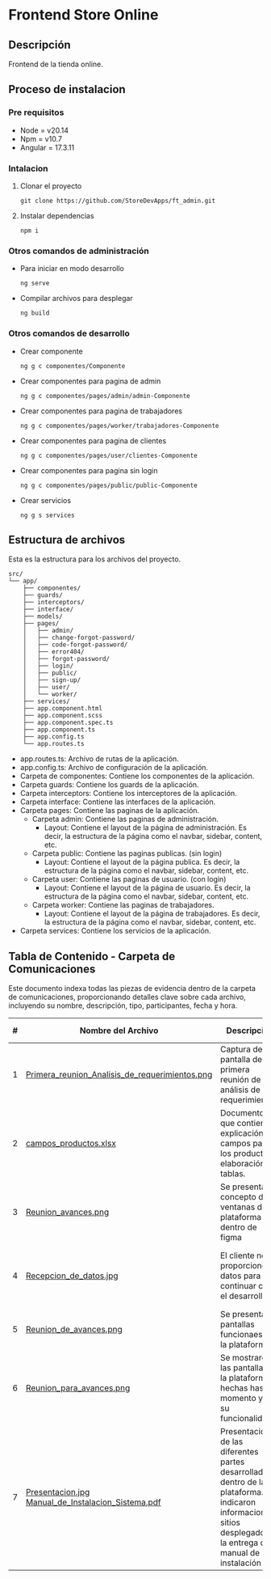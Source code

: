 # Frontend Store Online

## Descripción

Frontend de la tienda online.

## Proceso de instalacion

### Pre requisitos

* Node = v20.14
* Npm = v10.7
* Angular = 17.3.11

### Intalacion

1. Clonar el proyecto
   ```
   git clone https://github.com/StoreDevApps/ft_admin.git
   ```
2. Instalar dependencias
   ```
   npm i
   ```

### Otros comandos de administración

* Para iniciar en modo desarrollo
   ```
   ng serve
   ```

* Compilar archivos para desplegar
   ```
   ng build

### Otros comandos de desarrollo

* Crear componente
   ```
   ng g c componentes/Componente
   ```
* Crear componentes para pagina de admin
   ```
   ng g c componentes/pages/admin/admin-Componente
   ```
* Crear componentes para pagina de trabajadores
   ```
   ng g c componentes/pages/worker/trabajadores-Componente
   ```
* Crear componentes para pagina de clientes
   ```
   ng g c componentes/pages/user/clientes-Componente
   ```
* Crear componentes para pagina sin login
   ```
   ng g c componentes/pages/public/public-Componente
   ```
* Crear servicios
   ```
   ng g s services
   ```

## Estructura de archivos

Esta es la estructura para los archivos del proyecto.

```
src/
└── app/
    ├── componentes/
    ├── guards/
    ├── interceptors/
    ├── interface/
    ├── models/
    ├── pages/
    │   ├── admin/
    │   ├── change-forgot-password/
    │   ├── code-forgot-password/
    │   ├── error404/
    │   ├── forgot-password/
    │   ├── login/
    │   ├── public/
    │   ├── sign-up/
    │   ├── user/
    │   └── worker/
    ├── services/
    ├── app.component.html
    ├── app.component.scss
    ├── app.component.spec.ts
    ├── app.component.ts
    ├── app.config.ts
    └── app.routes.ts
```

* app.routes.ts: Archivo de rutas de la aplicación.
* app.config.ts: Archivo de configuración de la aplicación.
* Carpeta de componentes: Contiene los componentes de la aplicación.
* Carpeta guards: Contiene los guards de la aplicación.
* Carpeta interceptors: Contiene los interceptores de la aplicación.
* Carpeta interface: Contiene las interfaces de la aplicación.
* Carpeta pages: Contiene las paginas de la aplicación.
    - Carpeta admin: Contiene las paginas de administración.
        + Layout: Contiene el layout de la página de administración. Es decir, la estructura de la página como el navbar, sidebar, content, etc.
    - Carpeta public: Contiene las paginas publicas. (sin login)
        + Layout: Contiene el layout de la página publica. Es decir, la estructura de la página como el navbar, sidebar, content, etc.
    - Carpeta user: Contiene las paginas de usuario. (con login)
        + Layout: Contiene el layout de la página de usuario. Es decir, la estructura de la página como el navbar, sidebar, content, etc.
    - Carpeta worker: Contiene las paginas de trabajadores.
        + Layout: Contiene el layout de la página de trabajadores. Es decir, la estructura de la página como el navbar, sidebar, content, etc.
* Carpeta services: Contiene los servicios de la aplicación.



## Tabla de Contenido - Carpeta de Comunicaciones

Este documento indexa todas las piezas de evidencia dentro de la carpeta de comunicaciones, proporcionando detalles clave sobre cada archivo, incluyendo su nombre, descripción, tipo, participantes, fecha y hora.

| **#** | **Nombre del Archivo** | **Descripción** | **Tipo de Archivo** | **Participantes** | **Fecha** | **Hora** |
|-------|------------------------|-----------------|---------------------|-------------------|-----------|----------|
| 1     | [Primera_reunion_Analisis_de_requerimientos.png](https://github.com/StoreDevApps/ft_admin/blob/main/Communications/Primera%20reunion%20-%20Analisis%20de%20requerimientos.png) | Captura de pantalla de la primera reunión de análisis de requerimientos. | PNG | Jorge Zambrano, Lizbeth Peña, Alejandra Cotrina, Cliente | 2024-06-19 | 10:18 PM |
| 2     | [campos_productos.xlsx](https://github.com/StoreDevApps/ft_admin/blob/main/Communications/campos%20productos.xlsx) | Documento que contiene la explicación de campos para los productos y elaboración de tablas. | Excel | Jorge Zambrano, Lizbeth Peña, Alejandra Cotrina, Cliente | 2024-06-23 | 04:15 PM |
| 3     | [Reunion_avances.png](https://github.com/StoreDevApps/ft_admin/blob/main/Communications/Reunion%20avances.png) | Se presentaron concepto de ventanas de la plataforma dentro de figma| PNG | Jorge Zambrano, Lizbeth Peña, Alejandra Cotrina | 2024-07-05 | 11:00 PM |
| 4     | [Recepcion_de_datos.jpg](https://github.com/StoreDevApps/ft_admin/blob/main/Communications/Recepcion%20de%20datos.jpg) | El cliente nos proporcionó datos para continuar con el desarrollo | JPG | Jorge Zambrano, Lizbeth Peña, Alejandra Cotrina, Cliente | 2024-07-15 | 05:00 PM |
| 5     | [Reunion_de_avances.png](https://github.com/StoreDevApps/ft_admin/blob/main/Communications/Reunion_de_avances.png) | Se presentaron pantallas funcionaes de la plataforma | PNG | Alejandra Cotrina, Cliente | 2024-07-28 | 08:00 PM |
| 6     | [Reunion_para_avances.png](https://github.com/StoreDevApps/ft_admin/blob/main/Communications/Reunion%20para%20avances.png) | Se mostraron las pantallas de la plataforma hechas hasta el momento y ver su funcionalidad | PNG | Jorge Zambrano, Lizbeth Peña, Alejandra Cotrina, Cliente | 2024-08-10 | 10:00 PM |
| 7     | [Presentacion.jpg](https://github.com/StoreDevApps/ft_admin/blob/main/Communications/Presentacion.jpg) <br> [Manual_de_Instalacion_Sistema.pdf](https://github.com/StoreDevApps/ft_admin/blob/main/Communications/Manual_de_Instalacion_Sistema.pdf)  | Presentacion de las diferentes partes desarrolladas dentro de la plataforma. Se indicaron informacion de sitios desplegados y la entrega del manual de instalación | JPG <br> PDF | Jorge Zambrano, Lizbeth Peña, Alejandra Cotrina, Cliente | 2024-08-14 | 10:00 PM |


